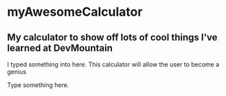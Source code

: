 # myAwesomeCalculator
## My calculator to show off lots of cool things I've learned at DevMountain
I typed something into here.
This calculator will allow the user to become a genius



Type something here.
